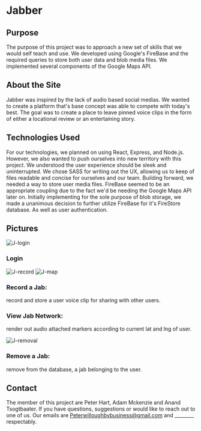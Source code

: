 # Jabber

## Purpose
The purpose of this project was to approach a new set of skills that we would self teach and use. We developed using Google's FireBase and the required queries to store both user data and blob media files. We implemented several components of the Google Maps API.  

## About the Site
Jabber was inspired by the lack of audio based social medias. We wanted to create a platform that's base concept was able to compete with today's best. The goal was to create a place to leave pinned voice clips in the form of either a locational review or an entertaining story.  

## Technologies Used
For our technologies, we planned on using React, Express, and Node.js. However, we also wanted to push ourselves into new territory with this project. We understood the user experience should be sleek and uninterrupted. We chose SASS for writing out the UX, allowing us to keep of files readable and concise for ourselves and our team. Building forward, we needed a way to store user media files. FireBase seemed to be an appropriate coupling due to the fact we'd be needing the Google Maps API later on. Initially implementing for the sole purpose of blob storage, we made a unanimous decision to further utilize FireBase for it's FireStore database. As well as user authentication.

## Pictures
![J-login](https://user-images.githubusercontent.com/22803685/59383623-48266a80-8d2e-11e9-819d-083269c81751.png)

### Login

![J-record](https://user-images.githubusercontent.com/22803685/59383718-7efc8080-8d2e-11e9-9d5d-b9dcaa6f1acd.PNG)
![J-map](https://user-images.githubusercontent.com/22803685/59383801-aeab8880-8d2e-11e9-8a09-e8addc638554.PNG)

### Record a Jab: 
record and store a user voice clip for sharing with other users.

### View Jab Network:
render out audio attached markers according to current lat and lng of user.

![J-removal](https://user-images.githubusercontent.com/22803685/59383898-f3cfba80-8d2e-11e9-8292-de4597599a55.PNG)

### Remove a Jab:
remove from the database, a jab belonging to the user.

## Contact
The member of this project are Peter Hart, Adam Mckenzie and Anand Tsogtbaater. If you have questions, suggestions or would like to reach out to one of us. Our emails are Peterwilloughbybusiness@gmail.com and ________ respectably. 

